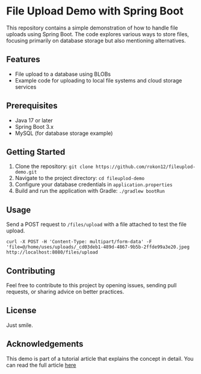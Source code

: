 # File Upload Demo with Spring Boot

This repository contains a simple demonstration of how to handle file uploads using Spring Boot. The code explores various ways to store files, focusing primarily on database storage but also mentioning alternatives.

## Features
- File upload to a database using BLOBs
- Example code for uploading to local file systems and cloud storage services

## Prerequisites
- Java 17 or later
- Spring Boot 3.x
- MySQL (for database storage example)

## Getting Started
1. Clone the repository: `git clone https://github.com/rokon12/fileuplod-demo.git`
2. Navigate to the project directory: `cd fileuplod-demo`
3. Configure your database credentials in `application.properties`
4. Build and run the application with Gradle: `./gradlew bootRun`

## Usage
Send a POST request to `/files/upload` with a file attached to test the file upload.

```
curl -X POST -H 'Content-Type: multipart/form-data' -F 'file=@/home/uses/uploads/_cd03deb1-489d-4867-9b5b-2ffde99a3e20.jpeg http://localhost:8080/files/upload
```

## Contributing
Feel free to contribute to this project by opening issues, sending pull requests, or sharing advice on better practices.

## License
Just smile. 

## Acknowledgements
This demo is part of a tutorial article that explains the concept in detail. You can read the full article [here](https://bazlur.ca/2023/08/17/exploring-file-storage-solutions-in-spring-boot-database-local-systems-cloud-services-and-beyond/)
